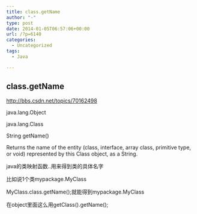 ```yaml
---
title: class.getName
author: "-"
type: post
date: 2014-01-05T06:57:06+00:00
url: /?p=6140
categories:
  - Uncategorized
tags:
  - Java

---
```

## class.getName
<http://bbs.csdn.net/topics/70162498>

java.lang.Object
  
java.lang.Class

String getName()
  
Returns the name of the entity (class, interface, array class, primitive type, or void) represented by this Class object, as a String.


java的类映射函数..用来得到类的具体名字

比如说1个类mypackage.MyClass

MyClass.class.getName();就能得到mypackage.MyClass

在object里面这么用getClass().getName();